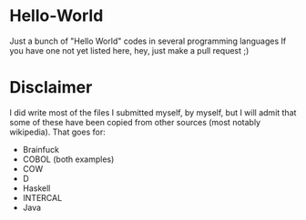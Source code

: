 # Hello-World
Just a bunch of "Hello World" codes in several programming languages
If you have one not yet listed here, hey, just make a pull request ;)


# Disclaimer

I did write most of the files I submitted myself, by myself, but I will admit that some of these have been copied from other sources (most notably wikipedia).
That goes for:
- Brainfuck
- COBOL (both examples)
- COW
- D
- Haskell
- INTERCAL
- Java
